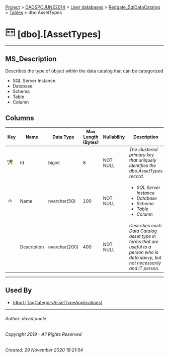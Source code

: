 #### 

[Project](../../../../readme.md) > [DADSPCJUNE2014](../../../readme.md) > [User databases](../../readme.md) > [Redgate_SqlDataCatalog](../readme.md) > [Tables](Tables.md) > dbo.AssetTypes

# ![Tables](../../../../Images/Table32.png) [dbo].[AssetTypes]

---

## <a name="#description"></a>MS_Description

Describes the type of object within the data catalog that can be categorized
* SQL Server Instance
* Database
* Schema
* Table
* Column

## <a name="#columns"></a>Columns

| Key | Name | Data Type | Max Length (Bytes) | Nullability | Description |
|---|---|---|---|---|---|
| [![Cluster Primary Key PK_AssetTypes: Id](../../../../Images/pkcluster.png)](#indexes) | Id | bigint | 8 | NOT NULL | _The clustered primary key that uniquely identifies the dbo.AssetTypes record._ |
| [![Indexes IX_AssetTypes_Name](../../../../Images/Index.png)](#indexes) | Name | nvarchar(50) | 100 | NOT NULL |_<ul><li> SQL Server Instance</li><li> Database</li><li> Schema</li><li> Table</li><li> Column_</li></ul>|
|  | Description | nvarchar(200) | 400 | NOT NULL | _Describes each Data Catalog asset type in terms that are useful to a person who is data savvy, but not necessarily and IT person._ |


---

## <a name="#usedby"></a>Used By

* [[dbo].[TagCategoryAssetTypeApplications]](TagCategoryAssetTypeApplications.md)


---

###### Author:  david.poole

###### Copyright 2019 - All Rights Reserved

###### Created: 29 November 2020 18:21:54

